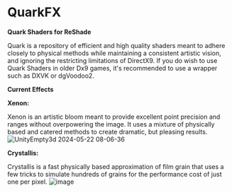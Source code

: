 # QuarkFX
**Quark Shaders for ReShade**

Quark is a repository of efficient and high quality shaders meant to adhere closely to physical methods while maintaining a consistent artistic vision, and ignoring the restricting limitations of DirectX9.
If you do wish to use Quark Shaders in older Dx9 games, it's recommended to use a wrapper such as DXVK or dgVoodoo2.

**Current Effects**

**Xenon:**

Xenon is an artistic bloom meant to provide excellent point precision and ranges without overpowering the image.
It uses a mixture of physically based and catered methods to create dramatic, but pleasing results.
![UnityEmpty3d 2024-05-22 08-06-36](https://github.com/Zenteon/QuarkFX/assets/162768653/b6460599-dc2d-48fd-b026-5730bdc2fc86)

**Crystallis:**

Crystallis is a fast physically based approximation of film grain that uses a few tricks to simulate hundreds of grains for the performance cost of just one per pixel.
![image](https://github.com/Zenteon/QuarkFX/assets/162768653/d232ce3c-0a26-469a-beb1-aff48835f810)
